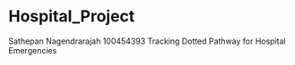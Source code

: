 # Hospital_Project
Sathepan Nagendrarajah 100454393 
Tracking Dotted Pathway for Hospital Emergencies


